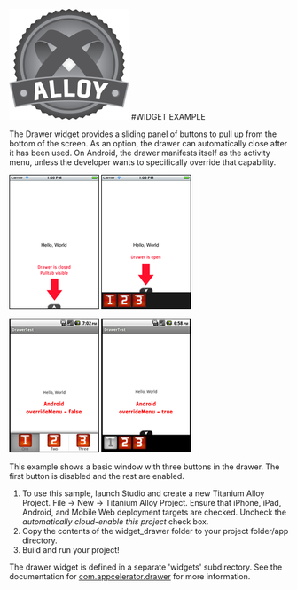 ![Alloy Icon](./img/Alloy.png)
#WIDGET EXAMPLE

The Drawer widget provides a sliding panel of buttons to pull up from the bottom of the screen. As an option, the drawer can automatically close after it has been used. On Android, the drawer manifests itself as the activity menu, unless the developer wants to specifically override that capability.

![iOS Drawer Closed](./img/ios_closed.png)
![iOS Drawer Closed](./img/ios_open.png)

![Android Activity Menu Version](./img/android_overridemenu_false.png)
![Android Drawer Version](./img/android_overridemenu_true.png)

This example shows a basic window with three buttons in the drawer. The first button is disabled and the rest are enabled.

1. To use this sample, launch Studio and create a new Titanium Alloy Project. File -> New -> Titanium Alloy Project. Ensure that iPhone, iPad, Android, and Mobile Web deployment targets are checked. Uncheck the *automatically cloud-enable this project* check box.
2. Copy the contents of the widget_drawer folder to your project folder/app directory.
3. Build and run your project!

The drawer widget is defined in a separate 'widgets' subdirectory. See the documentation for [com.appcelerator.drawer](https://github.com/appcelerator/alloy/blob/master/widgets/com.appcelerator.drawer/docs/README.md) for more information.


